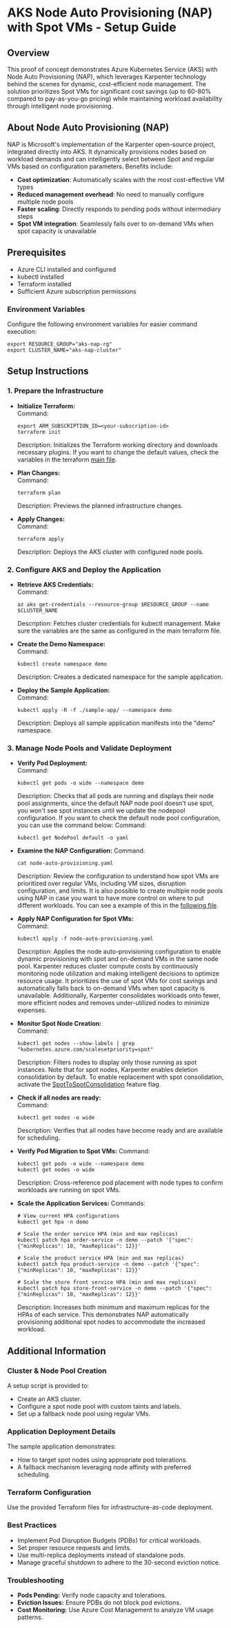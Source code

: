 # AKS Node Auto Provisioning (NAP) with Spot VMs - Setup Guide

## Overview
This proof of concept demonstrates Azure Kubernetes Service (AKS) with Node Auto Provisioning (NAP), which leverages Karpenter technology behind the scenes for dynamic, cost-efficient node management. The solution prioritizes Spot VMs for significant cost savings (up to 60-80% compared to pay-as-you-go pricing) while maintaining workload availability through intelligent node provisioning.

## About Node Auto Provisioning (NAP)
NAP is Microsoft's implementation of the Karpenter open-source project, integrated directly into AKS. It dynamically provisions nodes based on workload demands and can intelligently select between Spot and regular VMs based on configuration parameters. Benefits include:

- **Cost optimization**: Automatically scales with the most cost-effective VM types
- **Reduced management overhead**: No need to manually configure multiple node pools
- **Faster scaling**: Directly responds to pending pods without intermediary steps
- **Spot VM integration**: Seamlessly fails over to on-demand VMs when spot capacity is unavailable

## Prerequisites
- Azure CLI installed and configured
- kubectl installed
- Terraform installed
- Sufficient Azure subscription permissions

### Environment Variables
Configure the following environment variables for easier command execution:
```
export RESOURCE_GROUP="aks-nap-rg"
export CLUSTER_NAME="aks-nap-cluster"
```

## Setup Instructions

### 1. Prepare the Infrastructure
- **Initialize Terraform:**  
  Command: 
  ```
  export ARM_SUBSCRIPTION_ID=<your-subscription-id>
  terraform init
  ```  
  Description: Initializes the Terraform working directory and downloads necessary plugins. If you want to change the default values, check the variables in the terraform [main file](terraform/main.tf).

- **Plan Changes:**  
  Command:
  ```
  terraform plan
  ```  
  Description: Previews the planned infrastructure changes.

- **Apply Changes:**  
  Command:
  ```
  terraform apply
  ```  
  Description: Deploys the AKS cluster with configured node pools.

### 2. Configure AKS and Deploy the Application
- **Retrieve AKS Credentials:**  
  Command:
  ```
  az aks get-credentials --resource-group $RESOURCE_GROUP --name $CLUSTER_NAME
  ```  
  Description: Fetches cluster credentials for kubectl management. Make sure the variables are the same as configured in the main terraform file.

- **Create the Demo Namespace:**  
  Command:
  ```
  kubectl create namespace demo
  ```  
  Description: Creates a dedicated namespace for the sample application.

- **Deploy the Sample Application:**  
  Command:
  ```
  kubectl apply -R -f ./sample-app/ --namespace demo
  ```  
  Description: Deploys all sample application manifests into the "demo" namespace.

### 3. Manage Node Pools and Validate Deployment
- **Verify Pod Deployment:**  
  Command:
  ```
  kubectl get pods -o wide --namespace demo
  ```  
  Description: Checks that all pods are running and displays their node pool assignments, since the default NAP node pool doesn't use spot, you won't see spot instances until we update the nodepool configuration. If you want to check the default node pool configuration, you can use the command below:
  Command:
  ```
  kubectl get NodePool default -o yaml
  ```  

- **Examine the NAP Configuration:**
  Command:
  ```
  cat node-auto-provisioning.yaml
  ```
  Description: Review the configuration to understand how spot VMs are prioritized over regular VMs, including VM sizes, disruption configuration, and limits. It is also possible to create multiple node pools using NAP in case you want to have more control on where to put different workloads. You can see a example of this in the [following file](multiple-nodepools.yaml).
  
- **Apply NAP Configuration for Spot VMs:**  
  Command:
  ```
  kubectl apply -f node-auto-provisioning.yaml
  ```  
  Description: Applies the node auto-provisioning configuration to enable dynamic provisioning with spot and on-demand VMs in the same node pool. Karpenter reduces cluster compute costs by continuously monitoring node utilization and making intelligent decisions to optimize resource usage. It prioritizes the use of spot VMs for cost savings and automatically falls back to on-demand VMs when spot capacity is unavailable. Additionally, Karpenter consolidates workloads onto fewer, more efficient nodes and removes under-utilized nodes to minimize expenses.

- **Monitor Spot Node Creation:**  
  Command:
  ```
  kubectl get nodes --show-labels | grep "kubernetes.azure.com/scalesetpriority=spot"
  ```  
  Description: Filters nodes to display only those running as spot instances. Note that for spot nodes, Karpenter enables deletion consolidation by default. To enable replacement with spot consolidation, activate the [SpotToSpotConsolidation](https://karpenter.sh/docs/reference/settings/#features-gates) feature flag.

- **Check if all nodes are ready:**  
  Command:
  ```
  kubectl get nodes -o wide
  ```  
  Description: Verifies that all nodes have become ready and are available for scheduling.

- **Verify Pod Migration to Spot VMs:**
  Command:
  ```
  kubectl get pods -o wide --namespace demo
  kubectl get nodes -o wide
  ```
  Description: Cross-reference pod placement with node types to confirm workloads are running on spot VMs.

- **Scale the Application Services:**
  Commands:
  ```
  # View current HPA configurations
  kubectl get hpa -n demo

  # Scale the order service HPA (min and max replicas)
  kubectl patch hpa order-service -n demo --patch '{"spec":{"minReplicas": 10, "maxReplicas": 12}}'
  
  # Scale the product service HPA (min and max replicas)
  kubectl patch hpa product-service -n demo --patch '{"spec":{"minReplicas": 10, "maxReplicas": 12}}'
  
  # Scale the store front service HPA (min and max replicas)
  kubectl patch hpa store-front-service -n demo --patch '{"spec":{"minReplicas": 10, "maxReplicas": 12}}'
  
  ```
  Description: Increases both minimum and maximum replicas for the HPAs of each service. This demonstrates NAP automatically provisioning additional spot nodes to accommodate the increased workload.

## Additional Information

### Cluster & Node Pool Creation
A setup script is provided to:
- Create an AKS cluster.
- Configure a spot node pool with custom taints and labels.
- Set up a fallback node pool using regular VMs.

### Application Deployment Details
The sample application demonstrates:
- How to target spot nodes using appropriate pod tolerations.
- A fallback mechanism leveraging node affinity with preferred scheduling.

### Terraform Configuration
Use the provided Terraform files for infrastructure-as-code deployment.

### Best Practices
- Implement Pod Disruption Budgets (PDBs) for critical workloads.
- Set proper resource requests and limits.
- Use multi-replica deployments instead of standalone pods.
- Manage graceful shutdown to adhere to the 30-second eviction notice.

### Troubleshooting
- **Pods Pending:** Verify node capacity and tolerations.
- **Eviction Issues:** Ensure PDBs do not block pod evictions.
- **Cost Monitoring:** Use Azure Cost Management to analyze VM usage patterns.